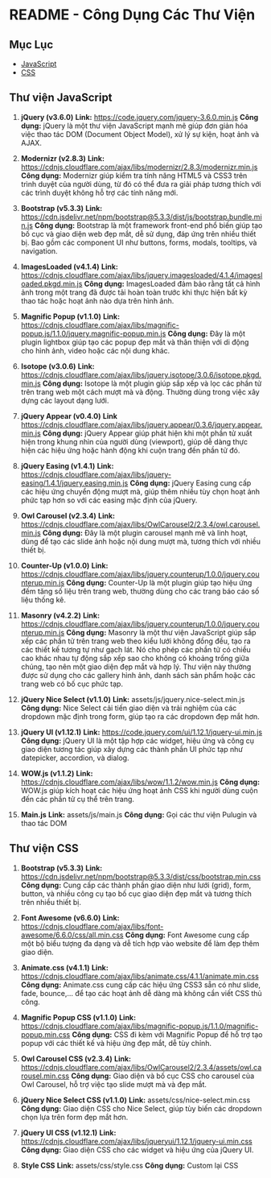 # README - Công Dụng Các Thư Viện

## Mục Lục
- [JavaScript](#javascript-libraries)
- [CSS ](#css-libraries)

## Thư viện JavaScript

1. **jQuery (v3.6.0)**
**Link:** https://code.jquery.com/jquery-3.6.0.min.js
**Công dụng:** jQuery là một thư viện JavaScript mạnh mẽ giúp đơn giản hóa việc thao tác DOM (Document Object Model), xử
lý sự kiện, hoạt ảnh và AJAX.

2. **Modernizr (v2.8.3)**
**Link:** https://cdnjs.cloudflare.com/ajax/libs/modernizr/2.8.3/modernizr.min.js
**Công dụng:** Modernizr giúp kiểm tra tính năng HTML5 và CSS3 trên trình duyệt của người dùng, từ đó có thể đưa ra giải
pháp tương thích với các trình duyệt không hỗ trợ các tính năng mới.

3. **Bootstrap (v5.3.3)**
**Link:** https://cdn.jsdelivr.net/npm/bootstrap@5.3.3/dist/js/bootstrap.bundle.min.js
**Công dụng:** Bootstrap là một framework front-end phổ biến giúp tạo bố cục và giao diện web đẹp mắt, dễ sử dụng, đáp
ứng trên nhiều thiết bị. Bao gồm các component UI như buttons, forms, modals, tooltips, và navigation.

4. **ImagesLoaded (v4.1.4)**
**Link:** https://cdnjs.cloudflare.com/ajax/libs/jquery.imagesloaded/4.1.4/imagesloaded.pkgd.min.js
**Công dụng:** ImagesLoaded đảm bảo rằng tất cả hình ảnh trong một trang đã được tải hoàn toàn trước khi thực hiện bất
kỳ thao tác hoặc hoạt ảnh nào dựa trên hình ảnh.

5. **Magnific Popup (v1.1.0)**
**Link:** https://cdnjs.cloudflare.com/ajax/libs/magnific-popup.js/1.1.0/jquery.magnific-popup.min.js
**Công dụng:** Đây là một plugin lightbox giúp tạo các popup đẹp mắt và thân thiện với di động cho hình ảnh, video hoặc
các nội dung khác.

6. **Isotope (v3.0.6)**
**Link:** https://cdnjs.cloudflare.com/ajax/libs/jquery.isotope/3.0.6/isotope.pkgd.min.js
**Công dụng:** Isotope là một plugin giúp sắp xếp và lọc các phần tử trên trang web một cách mượt mà và động. Thường
dùng trong việc xây dựng các layout dạng lưới.

7. **jQuery Appear (v0.4.0)**
**Link** https://cdnjs.cloudflare.com/ajax/libs/jquery.appear/0.3.6/jquery.appear.min.js 
**Công dụng:** jQuery Appear giúp phát hiện khi một phần tử xuất hiện trong khung nhìn của người dùng (viewport), giúp
dễ dàng thực hiện các hiệu ứng hoặc hành động khi cuộn trang đến phần tử đó.

8. **jQuery Easing (v1.4.1)**
**Link:** https://cdnjs.cloudflare.com/ajax/libs/jquery-easing/1.4.1/jquery.easing.min.js
**Công dụng:** jQuery Easing cung cấp các hiệu ứng chuyển động mượt mà, giúp thêm nhiều tùy chọn hoạt ảnh phức tạp hơn
so với các easing mặc định của jQuery.

9. **Owl Carousel (v2.3.4)**
**Link:** https://cdnjs.cloudflare.com/ajax/libs/OwlCarousel2/2.3.4/owl.carousel.min.js
**Công dụng:** Đây là một plugin carousel mạnh mẽ và linh hoạt, dùng để tạo các slide ảnh hoặc nội dung mượt mà, tương
thích với nhiều thiết bị.

10. **Counter-Up (v1.0.0)**
**Link:** https://cdnjs.cloudflare.com/ajax/libs/jquery.counterup/1.0.0/jquery.counterup.min.js
**Công dụng:** Counter-Up là một plugin giúp tạo hiệu ứng đếm tăng số liệu trên trang web, thường dùng cho các trang báo
cáo số liệu thống kê.

11. **Masonry (v4.2.2)**
**Link:** https://cdnjs.cloudflare.com/ajax/libs/jquery.counterup/1.0.0/jquery.counterup.min.js
**Công dụng:** Masonry là một thư viện JavaScript giúp sắp xếp các phần tử trên trang web theo kiểu lưới không đồng đều, tạo ra các thiết kế tương tự như gạch lát. Nó cho phép các phần tử có chiều cao khác nhau tự động sắp xếp sao cho không có khoảng trống giữa chúng, tạo nên một giao diện đẹp mắt và hợp lý. Thư viện này thường được sử dụng cho các gallery hình ảnh, danh sách sản phẩm hoặc các trang web có bố cục phức tạp.

12. **jQuery Nice Select (v1.1.0)**
**Link:** assets/js/jquery.nice-select.min.js
**Công dụng:** Nice Select cải tiến giao diện và trải nghiệm của các dropdown mặc định trong form, giúp tạo ra các
dropdown đẹp mắt hơn.

13. **jQuery UI (v1.12.1)**
**Link:** https://code.jquery.com/ui/1.12.1/jquery-ui.min.js
**Công dụng:** jQuery UI là một tập hợp các widget, hiệu ứng và công cụ giao diện tương tác giúp xây dựng các thành phần
UI phức tạp như datepicker, accordion, và dialog.

14. **WOW.js (v1.1.2)**
**Link:** https://cdnjs.cloudflare.com/ajax/libs/wow/1.1.2/wow.min.js
**Công dụng:** WOW.js giúp kích hoạt các hiệu ứng hoạt ảnh CSS khi người dùng cuộn đến các phần tử cụ thể trên trang.

15. **Main.js**
**Link:** assets/js/main.js
**Công dụng:** Gọi các thư viện Pulugin và thao tác DOM

## Thư viện CSS

1. **Bootstrap (v5.3.3)**
**Link:** https://cdn.jsdelivr.net/npm/bootstrap@5.3.3/dist/css/bootstrap.min.css
**Công dụng:** Cung cấp các thành phần giao diện như lưới (grid), form, button, và nhiều công cụ tạo bố cục giao diện
đẹp mắt và tương thích trên nhiều thiết bị.

2. **Font Awesome (v6.6.0)**
**Link:** https://cdnjs.cloudflare.com/ajax/libs/font-awesome/6.6.0/css/all.min.css
**Công dụng:** Font Awesome cung cấp một bộ biểu tượng đa dạng và dễ tích hợp vào website để làm đẹp thêm giao diện.

3. **Animate.css (v4.1.1)**
**Link:** https://cdnjs.cloudflare.com/ajax/libs/animate.css/4.1.1/animate.min.css
**Công dụng:** Animate.css cung cấp các hiệu ứng CSS3 sẵn có như slide, fade, bounce,... để tạo các hoạt ảnh dễ dàng mà
không cần viết CSS thủ công.

4. **Magnific Popup CSS (v1.1.0)**
**Link:** https://cdnjs.cloudflare.com/ajax/libs/magnific-popup.js/1.1.0/magnific-popup.min.css
**Công dụng:** CSS đi kèm với Magnific Popup để hỗ trợ tạo popup với các thiết kế và hiệu ứng đẹp mắt, dễ tùy chỉnh.

5. **Owl Carousel CSS (v2.3.4)**
**Link:** https://cdnjs.cloudflare.com/ajax/libs/OwlCarousel2/2.3.4/assets/owl.carousel.min.css
**Công dụng:** Giao diện và bố cục CSS cho carousel của Owl Carousel, hỗ trợ việc tạo slide mượt mà và đẹp mắt.

6. **jQuery Nice Select CSS (v1.1.0)**
**Link:** assets/css/nice-select.min.css
**Công dụng:** Giao diện CSS cho Nice Select, giúp tùy biến các dropdown chọn lựa trên form đẹp mắt hơn.

7. **jQuery UI CSS (v1.12.1)**
**Link:** https://cdnjs.cloudflare.com/ajax/libs/jqueryui/1.12.1/jquery-ui.min.css
**Công dụng:** Giao diện CSS cho các widget và hiệu ứng của jQuery UI.

8. **Style CSS** 
**Link:** assets/css/style.css
**Công dụng:** Custom lại CSS 